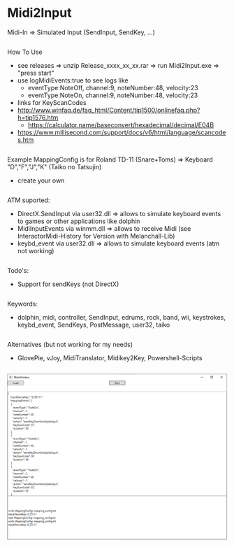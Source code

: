 # Midi2Input
Midi-In => Simulated Input (SendInput, SendKey, ...)
<pre>
</pre>
How To Use
* see releases => unzip Release_xxxx_xx_xx.rar => run Midi2Input.exe => "press start"
* use logMidiEvents:true to see logs like
  * eventType:NoteOff, channel:9, noteNumber:48, velocity:23
  * eventType:NoteOn, channel:9, noteNumber:48, velocity:23
* links for KeyScanCodes
 * http://www.winfaq.de/faq_html/Content/tip1500/onlinefaq.php?h=tip1576.htm
   * https://calculator.name/baseconvert/hexadecimal/decimal/E04B
 * https://www.millisecond.com/support/docs/v6/html/language/scancodes.htm
<pre>
</pre>
Example MappingConfig is for Roland TD-11 (Snare+Toms) => Keyboard "D","F","J","K" (Taiko no Tatsujin)
* create your own
<pre>
</pre>
ATM suported:
* DirectX.SendInput via user32.dll => allows to simulate keyboard events to games or other applications like dolphin
* MidiInputEvents via winmm.dll => allows to receive Midi (see InteractorMidi-History for Version with Melanchall-Lib)
* keybd_event via user32.dll => allows to simulate keyboard events (atm not working)
<pre>
</pre>
Todo's:
* Support for sendKeys (not DirectX)
<pre>
</pre>
Keywords:
* dolphin, midi, controller, SendInput, edrums, rock, band, wii, keystrokes, keybd_event, SendKeys, PostMessage, user32, taiko
<pre>
</pre>
Alternatives (but not working for my needs)
* GlovePie, vJoy, MidiTranslator, Midikey2Key, Powershell-Scripts
<pre>
</pre>
![Screenshot](Midi2Input.png)
